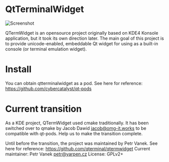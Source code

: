 # QtTerminalWidget
![Screenshot](https://github.com/cybercatalyst/qtterminalwidget/blob/master/screenshot.png "Screenshot")

QTermWidget is an opensource project originally based on KDE4 Konsole application,
but it took its own direction later.
The main goal of this project is to provide unicode-enabled, embeddable
Qt widget for using as a built-in console (or terminal emulation widget).

# Install
You can obtain qtterminalwidget as a pod. See here for reference:
https://github.com/cybercatalyst/qt-pods

# Current transition
As a KDE project, QTermWidget used cmake traditionally. It has been switched
over to qmake by Jacob Dawid <jacob@omg-it.works> to be compatible with qt-pods.
Help us to make the transition complete.

Until before the transition, the project was maintained by Petr Vanek.
See here for reference: https://github.com/qterminal/qtermwidget
Current maintainer: Petr Vanek <petr@yarpen.cz>
License: GPLv2+


